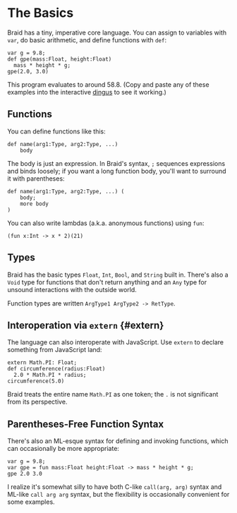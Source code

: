 # The Basics

Braid has a tiny, imperative core language. You can assign to variables with `var`, do basic arithmetic, and define functions with `def`:

    var g = 9.8;
    def gpe(mass:Float, height:Float)
      mass * height * g;
    gpe(2.0, 3.0)

This program evaluates to around 58.8. (Copy and paste any of these examples into the interactive [dingus][] to see it working.)

[dingus]: ../dingus

## Functions

You can define functions like this:

    def name(arg1:Type, arg2:Type, ...)
        body

The body is just an expression. In Braid's syntax, `;` sequences expressions and binds loosely; if you want a long function body, you'll want to surround it with parentheses:

    def name(arg1:Type, arg2:Type, ...) (
        body;
        more body
    )

You can also write lambdas (a.k.a. anonymous functions) using `fun`:

    (fun x:Int -> x * 2)(21)

## Types

Braid has the basic types `Float`, `Int`, `Bool`, and `String` built in. There's also a `Void` type for functions that don't return anything and an `Any` type for unsound interactions with the outside world.

Function types are written `ArgType1 ArgType2 -> RetType`.

## Interoperation via `extern` {#extern}

The language can also interoperate with JavaScript. Use `extern` to declare something from JavaScript land:

    extern Math.PI: Float;
    def circumference(radius:Float)
      2.0 * Math.PI * radius;
    circumference(5.0)

Braid treats the entire name `Math.PI` as one token; the `.` is not significant from its perspective.

## Parentheses-Free Function Syntax

There's also an ML-esque syntax for defining and invoking functions, which can occasionally be more appropriate:

    var g = 9.8;
    var gpe = fun mass:Float height:Float -> mass * height * g;
    gpe 2.0 3.0

I realize it's somewhat silly to have both C-like `call(arg, arg)` syntax and ML-like `call arg arg` syntax, but the flexibility is occasionally convenient for some examples.
